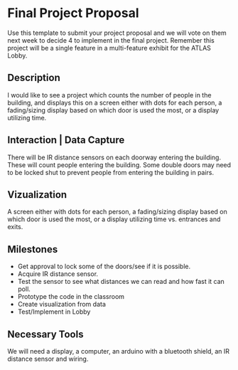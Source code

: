 # Final Project Proposal

Use this template to submit your project proposal and we will vote on them next week to decide 4 to implement in the final project.  Remember this project will be a single feature in a multi-feature exhibit for the ATLAS Lobby.

## Description
I would like to see a project which counts the number of people in the building, and displays this on a screen either with dots for each person, a fading/sizing display based on which door is used the most, or a display utilizing time.

## Interaction | Data Capture
There will be IR distance sensors on each doorway entering the building. These will count people entering the building. Some double doors may need to be locked shut to prevent people from entering the building in pairs.

## Vizualization
A screen either with dots for each person, a fading/sizing display based on which door is used the most, or a display utilizing time vs. entrances and exits.

## Milestones
* Get approval to lock some of the doors/see if it is possible.
* Acquire IR distance sensor.
* Test the sensor to see what distances we can read and how fast it can poll.
* Prototype the code in the classroom
* Create visualization from data
* Test/Implement in Lobby

## Necessary Tools
We will need a display, a computer, an arduino with a bluetooth shield, an IR distance sensor and wiring.

